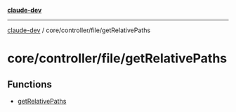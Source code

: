 [**claude-dev**](../../../../README.md)

***

[claude-dev](../../../../README.md) / core/controller/file/getRelativePaths

# core/controller/file/getRelativePaths

## Functions

- [getRelativePaths](functions/getRelativePaths.md)
